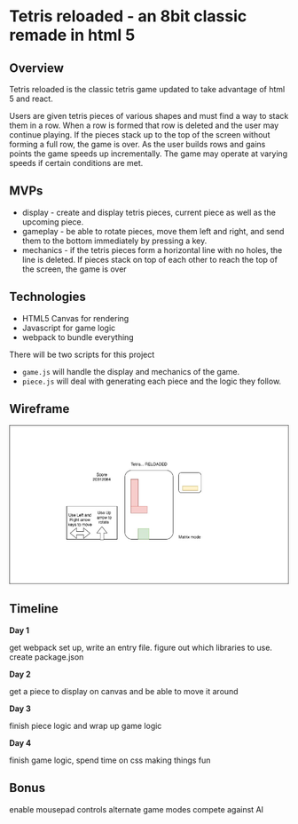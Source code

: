# Tetris reloaded - an 8bit classic remade in html 5

## Overview

Tetris reloaded is the classic tetris game updated to take advantage of html 5 and react.

Users are given tetris pieces of various shapes and must find a way to stack them in a row.
When a row is formed that row is deleted and the user may continue playing.
If the pieces stack up to the top of the screen without forming a full row, the game is over.
As the user builds rows and gains points the game speeds up incrementally.
The game may operate at varying speeds if certain conditions are met.

## MVPs

* display - create and display tetris pieces, current piece as well as the upcoming piece.
* gameplay - be able to rotate pieces, move them left and right, and send them to the bottom immediately by pressing a key.
* mechanics - if the tetris pieces form a horizontal line with no holes, the line is deleted. If pieces stack on top of each other to reach the top of the screen, the game is over

## Technologies

* HTML5 Canvas for rendering
* Javascript for game logic
* webpack to bundle everything

There will be two scripts for this project
* `game.js` will handle the display and mechanics of the game.
* `piece.js` will deal with generating each piece and the logic they follow.

## Wireframe

![](https://raw.githubusercontent.com/10KD/FSP/master/tetris_reloaded.jpg)

## Timeline

**Day 1**

get webpack set up, write an entry file. figure out which libraries to use. create package.json

**Day 2**

get a piece to display on canvas and be able to move it around

**Day 3**

finish piece logic and wrap up game logic

**Day 4**

finish game logic, spend time on css making things fun

## Bonus
enable mousepad controls
alternate game modes
compete against AI

